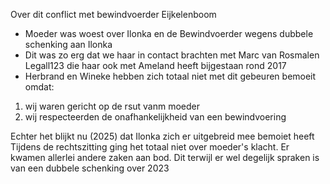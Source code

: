 
Over dit conflict met bewindvoerder Eijkelenboom

- Moeder was woest over Ilonka en de Bewindvoerder wegens dubbele schenking aan Ilonka
- Dit was zo erg dat we haar in contact brachten met Marc van Rosmalen Legall123 die haar ook met Ameland heeft bijgestaan rond 2017
- Herbrand en Wineke hebben zich totaal niet met dit gebeuren bemoeit omdat:
1. wij waren gericht op de rsut vanm moeder
2. wij respecteerden de onafhankelijkheid van een bewindvoering

Echter het blijkt nu (2025) dat Ilonka zich er uitgebreid mee bemoiet heeft
Tijdens de rechtszitting ging het totaal niet over moeder's klacht.
Er kwamen allerlei andere zaken aan bod.
Dit terwijl er wel degelijk spraken is van een dubbele schenking over 2023